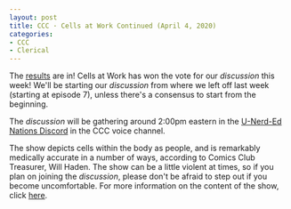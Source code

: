 ```yaml
---
layout: post
title: CCC · Cells at Work Continued (April 4, 2020)
categories:
- CCC
- Clerical
---
```


The [results](https://docs.google.com/forms/d/e/1FAIpQLScZAXbH2eUNWQvQtCUJAwz8oTbqus8ZwQEMMafYvKJlHtFEzw/viewanalytics) are in!  Cells at Work has won the vote for our *discussion* this week!  We'll be starting our *discussion* from where we left off last week (starting at episode 7), unless there's a consensus to start from the beginning.

The *discussion* will be gathering around 2:00pm eastern in the [U-Nerd-Ed Nations Discord](https://discord.gg/JqfTQ7w) in the CCC voice channel.

The show depicts cells within the body as people, and is remarkably medically accurate in a number of ways, according to Comics Club Treasurer, Will Haden.  The show can be a little violent at times, so if you plan on joining the *discussion*, please don't be afraid to step out if you become uncomfortable.  For more information on the content of the show, click [here](https://www.imdb.com/title/tt8673610/parentalguide?ref_=tt_stry_pg).
